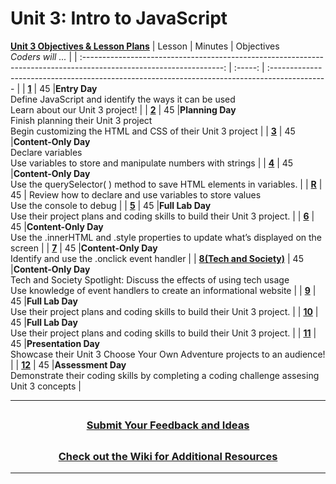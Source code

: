 # Unit 3: Intro to JavaScript
[**Unit 3 Objectives & Lesson Plans**]()
|                                                     Lesson                                                        | Minutes | Objectives <br> _Coders will ..._                                                             |
| :-----------------------------------------------------------------------------------------------------------------: | :-----: | :-------------------------------------------------------------------------------------------- |
|    [**1**](https://docs.google.com/presentation/d/1lB5DP5c2qk-vcfCv2SIBuAEkDo7C4oZasbRv8hMFGM0/edit?usp=sharing)    |   45    |**Entry Day**</br>Define JavaScript and identify the ways it can be used</br>Learn about our Unit 3 project!    |
| [**2**](https://docs.google.com/presentation/d/1VqLemgKf3WIv1FuWmVKEjZw5keros2vHMTRCCYtWs3A/edit?usp=sharing)    |   45   |**Planning Day**</br>Finish planning their Unit 3 project</br>Begin customizing the HTML and CSS of their Unit 3 project      |
| [**3**](https://docs.google.com/presentation/d/1niNxmRd90OjRNrbiSiWj2t3597bhDkqIgyk4brBHdQY/edit#slide=id.g801a20f61f_0_262)    |   45    |**Content-Only Day**</br>Declare variables</br>Use variables to store and manipulate numbers with strings     |
| [**4**](https://docs.google.com/presentation/d/13Chi852XZjk8Sd9mK7AmftO5JqPgIocArnzd9F5XpfQ/edit?usp=sharing)   |   45    |**Content-Only Day**</br>Use the querySelector( ) method to save HTML elements in variables.   |
| [**R**](https://docs.google.com/presentation/d/14Qih2j3NEe0YP9VidlW-zDOBFrJN98M-7VQ2C-rQLUk/edit?usp=sharing) |  45   | Review how to declare and use variables to store values</br>Use the console to debug |
| [**5**](https://docs.google.com/presentation/d/1R13uGk6l4ZFZRI4CQfF0_Mvq8ddIc-erWy5YqqrHnvg/edit?usp=sharing)   |   45    |**Full Lab Day**</br>Use their project plans and coding skills to build their Unit 3 project. |
| [**6**](https://docs.google.com/presentation/d/1TCmiooJhHVKHmWb32zhNvx6i78gQeIx7MvC0bHVV_JU/edit?usp=sharing)   |   45    |**Content-Only Day**</br>Use the .innerHTML and .style properties to update what’s displayed on the screen |
| [**7**](https://docs.google.com/presentation/d/1vYu9X7EhHa_VLEWxTUnlBkQ8PziBBgoVLiXwEKXMcQM/edit?usp=sharing)   |   45    |**Content-Only Day**</br>Identify and use the .onclick event handler  |
| [**8(Tech and Society)**](https://docs.google.com/presentation/d/1DsYmtdEC7qoPA3reF4FfJyrpyLOcExDTX7UwoNNFSAU/edit?usp=sharing)   |   45    |**Content-Only Day**</br>Tech and Society Spotlight: Discuss the effects of using tech usage</br>Use knowledge of event handlers to create an informational website  |
| [**9**](https://docs.google.com/presentation/d/1da01N3HYjW13-TkGg5JFIzzxtCYu-UbjuLiUTWhHGNs/edit#slide=id.gddba4abcce_0_0)   |   45    |**Full Lab Day**</br>Use their project plans and coding skills to build their Unit 3 project. |
| [**10**](https://docs.google.com/presentation/d/16M-0e_pWu7NtQ0dtFr7udIPGAH6RNGdZn05cF7S0Igk/edit?usp=sharing)   |   45    |**Full Lab Day**</br>Use their project plans and coding skills to build their Unit 3 project. |
| [**11**](https://docs.google.com/presentation/d/125HOkoo_gr5e-2HpxXshJdOuxUeBsqVALg7Yp_mKAVk/edit?usp=sharing)   |   45    |**Presentation Day**</br>Showcase their Unit 3 Choose Your Own Adventure projects to an audience!  |
| [**12**](https://docs.google.com/presentation/d/125HOkoo_gr5e-2HpxXshJdOuxUeBsqVALg7Yp_mKAVk/edit?usp=sharing)   |   45    |**Assessment Day**</br>Demonstrate their coding skills by completing a coding challenge assesing Unit 3 concepts   |




---
## <h3 align="center"><a href="https://docs.google.com/forms/d/e/1FAIpQLSeQPPd3u1y_vV9426DjRjgzQHrzsMAIbdsGCxEU5uRj3bTleQ/viewform?usp=sf_link">Submit Your Feedback and Ideas</a></h3>

## <h3 align="center"><a href="https://github.com/itscodenation/curriculum-21-22/wiki">Check out the Wiki for Additional Resources</a></h3>

---
